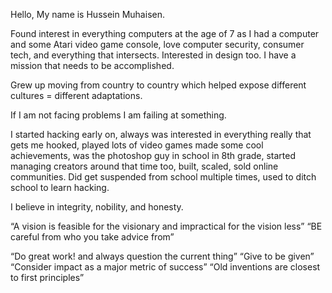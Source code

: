 Hello,
My name is Hussein Muhaisen.

Found interest in everything computers at the age of 7 as I had a computer and some Atari video game console, love computer security, consumer tech, and everything that intersects. Interested in design too. I have a mission that needs to be accomplished.

Grew up moving from country to country which helped expose different cultures = different adaptations.

If I am not facing problems I am failing at something.

I started hacking early on, always was interested in everything really that gets me hooked, played lots of video games made some cool achievements, was the photoshop guy in school in 8th grade, started managing creators around that time too, built, scaled, sold online communities. Did get suspended from school multiple times, used to ditch school to learn hacking.

I believe in integrity, nobility, and honesty.

“A vision is feasible for the visionary and impractical for the vision less” “BE careful from who you take advice from”

“Do great work! and always question the current thing” “Give to be given” “Consider impact as a major metric of success” “Old inventions are closest to first principles”
